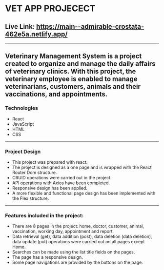 # VET APP PROJECECT
## Live Link: https://main--admirable-crostata-462e5a.netlify.app/
---
Veterinary Management System is a project created to organize and manage the daily affairs of veterinary clinics. With this project, the veterinary employee is enabled to manage veterinarians, customers, animals and their vaccinations, and appointments.
---
### Technologies
- React
- JavaScript
- HTML
- CSS
---
### Project Design
- This project was prepared with react.
- The project is designed as a one page and is wrapped with the React Router Dom structure.
- CRUID operations were carried out in the project.
- API operations with Axios have been completed.
- Responsive design has been applied.
- A more flexible and functional page design has been implemented with the Flex structure.
---
### Features included in the project:
- There are 8 pages in the project: home, doctor, customer, animal, vaccination, working day, appointment and report.
- Data retrieval (get), data addition (post), data deletion (data deletion), data update (put) operations were carried out on all pages except Home.
- Searches can be made using the list title fields on the pages.
- The page has a responsive design.
- Some page navigations are provided by the buttons on the page.
